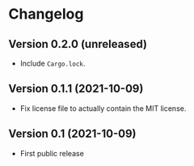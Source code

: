 # Changelog


## Version 0.2.0 (unreleased)

- Include `Cargo.lock`.


## Version 0.1.1 (2021-10-09)

- Fix license file to actually contain the MIT license.


## Version 0.1 (2021-10-09)

- First public release
